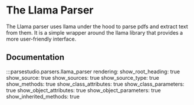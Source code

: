# The Llama Parser

The Llama parser uses llama under the hood to parse pdfs and extract text from them. It is a simple wrapper around the llama library that provides a more user-friendly interface.

## Documentation
:::parsestudio.parsers.llama_parser
    rendering:
        show_root_heading: true
        show_source: true
        show_sources: true
        show_source_type: true
        show_methods: true
        show_class_attributes: true
        show_class_parameters: true
        show_object_attributes: true
        show_object_parameters: true
        show_inherited_methods: true
